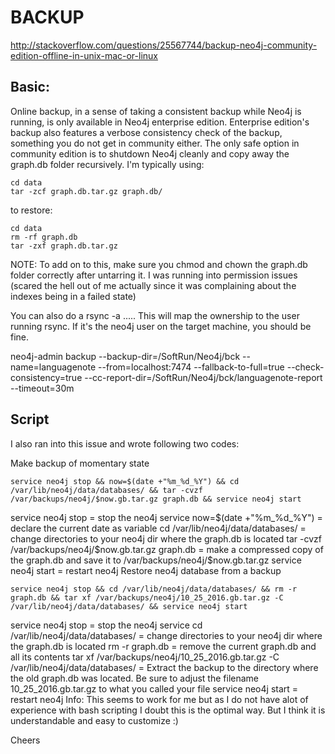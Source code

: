 # BACKUP
http://stackoverflow.com/questions/25567744/backup-neo4j-community-edition-offline-in-unix-mac-or-linux

## Basic:
Online backup, in a sense of taking a consistent backup while Neo4j is running, is only available in Neo4j enterprise edition.
Enterprise edition's backup also features a verbose consistency check of the backup, something you do not get in community either.
The only safe option in community edition is to shutdown Neo4j cleanly and copy away the graph.db folder recursively. I'm typically using:

```
cd data
tar -zcf graph.db.tar.gz graph.db/
```

to restore:
```
cd data
rm -rf graph.db
tar -zxf graph.db.tar.gz
```

NOTE:
To add on to this, make sure you chmod and chown the graph.db folder correctly after untarring it.
I was running into permission issues (scared the hell out of me actually since it was complaining about the indexes being in a failed state)

You can also do a rsync -a ..... This will map the ownership to the user running rsync. If it's the neo4j user on the target machine, you should be fine.


neo4j-admin backup --backup-dir=/SoftRun/Neo4j/bck --name=languagenote --from=localhost:7474 --fallback-to-full=true --check-consistency=true --cc-report-dir=/SoftRun/Neo4j/bck/languagenote-report --timeout=30m



## Script
I also ran into this issue and wrote following two codes:

Make backup of momentary state

```
service neo4j stop && now=$(date +"%m_%d_%Y") && cd /var/lib/neo4j/data/databases/ && tar -cvzf /var/backups/neo4j/$now.gb.tar.gz graph.db && service neo4j start
```

service neo4j stop = stop the neo4j service
now=$(date +"%m_%d_%Y") = declare the current date as variable
cd /var/lib/neo4j/data/databases/ = change directories to your neo4j dir where the graph.db is located
tar -cvzf /var/backups/neo4j/$now.gb.tar.gz graph.db = make a compressed copy of the graph.db and save it to /var/backups/neo4j/$now.gb.tar.gz
service neo4j start = restart neo4j
Restore neo4j database from a backup

```
service neo4j stop && cd /var/lib/neo4j/data/databases/ && rm -r graph.db && tar xf /var/backups/neo4j/10_25_2016.gb.tar.gz -C /var/lib/neo4j/data/databases/ && service neo4j start
```

service neo4j stop = stop the neo4j service
cd /var/lib/neo4j/data/databases/ = change directories to your neo4j dir where the graph.db is located
rm -r graph.db = remove the current graph.db and all its contents
tar xf /var/backups/neo4j/10_25_2016.gb.tar.gz -C /var/lib/neo4j/data/databases/ = Extract the backup to the directory where the old graph.db was located. Be sure to adjust the filename 10_25_2016.gb.tar.gz to what you called your file
service neo4j start = restart neo4j
Info: This seems to work for me but as I do not have alot of experience with bash scripting I doubt this is the optimal way. But I think it is understandable and easy to customize :)

Cheers